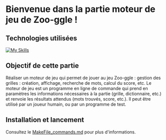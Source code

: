 # Bienvenue dans la partie moteur de jeu de Zoo-ggle !

##  Technologies utilisées
[![My Skills](https://skillicons.dev/icons?i=c)](https://skillicons.dev)


## Objectif de cette partie

Réaliser un moteur de jeu qui permet de jouer au jeu Zoo-ggle : gestion des grilles : création, affichage, recherche de mots, calcul du score, etc. Le moteur de jeu est un programme en ligne de commande qui prend en paramètres les informations nécessaires à la partie (grille, dictionnaire, etc.) et renvoie les résultats attendus (mots trouvés, score, etc.). Il peut être utilisé par un joueur humain, ou par un programme de test. 

## Installation et lancement
Consultez le [MakeFile_commands.md](./MakeFile_commands.md) pour plus d'informations.






